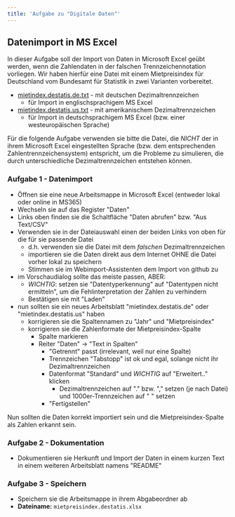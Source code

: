 ```yaml
---
title: 'Aufgabe zu "Digitale Daten"'
---
```



## Datenimport in MS Excel

In dieser Aufgabe soll der Import von Daten in Microsoft Excel geübt werden, wenn die Zahlendaten in der falschen Trennzeichennotation vorliegen.
Wir haben hierfür eine Datei mit einem Mietpreisindex für Deutschland vom Bundesamt für Statistik in zwei Varianten vorbereitet.

- [mietindex.destatis.de.txt](https://raw.githubusercontent.com/Dr-Eberle-Zentrum/FDM-basics/main/instructors/data/mietindex.destatis.de.txt) - mit deutschen Dezimaltrennzeichen 
  - für Import in englischsprachigem MS Excel
- [mietindex.destatis.us.txt](https://raw.githubusercontent.com/Dr-Eberle-Zentrum/FDM-basics/main/instructors/data/mietindex.destatis.us.txt) - mit amerikanischem Dezimaltrennzeichen
  - für Import in deutschsprachigem MS Excel (bzw. einer westeuropäischen Sprache)

Für die folgende Aufgabe verwenden sie bitte die Datei, die *NICHT* der in ihrem Microsoft Excel eingestellten Sprache (bzw. dem entsprechenden Zahlentrennzeichensystem) entspricht, um die Probleme zu simulieren, die durch unterschiedliche Dezimaltrennzeichen entstehen können.

### Aufgabe 1 - Datenimport

- Öffnen sie eine neue Arbeitsmappe in Microsoft Excel (entweder lokal oder online in MS365)
- Wechseln sie auf das Register "Daten"
- Links oben finden sie die Schaltfläche "Daten abrufen" bzw. "Aus Text/CSV"
- Verwenden sie in der Dateiauswahl einen der beiden Links von oben für die für sie passende Datei
  - d.h. verwenden sie die Datei mit dem *falschen* Dezimaltrennzeichen
  - importieren sie die Daten direkt aus dem Internet OHNE die Datei vorher lokal zu speichern
  - Stimmen sie im Webimport-Assistenten dem Import von github zu
- im Vorschaudialog sollte das meiste passen, ABER:
  - *WICHTIG*: setzen sie "Datentyperkennung" auf "Datentypen nicht ermitteln", um die Fehlinterpretation der Zahlen zu verhindern
  - Bestätigen sie mit "Laden"
- nun sollten sie ein neues Arbeitsblatt "mietindex.destatis.de" oder "mietindex.destatis.us" haben
  - korrigieren sie die Spaltennamen zu "Jahr" und "Mietpreisindex"
  - korrigieren sie die Zahlenformate der Mietpreisindex-Spalte
    - Spalte markieren
    - Reiter "Daten" -> "Text in Spalten"
      - "Getrennt" passt (irrelevant, weil nur eine Spalte)
      - Trennzeichen "Tabstopp" ist ok und egal, solange nicht ihr Dezimaltrennzeichen
      - Datenformat "Standard" und *WICHTIG* auf "Erweitert.." klicken
        - Dezimaltrennzeichen auf "." bzw. "," setzen (je nach Datei) und 1000er-Trennzeichen auf " " setzen
      - "Fertigstellen"

Nun sollten die Daten korrekt importiert sein und die Mietpreisindex-Spalte als Zahlen erkannt sein.

### Aufgabe 2 - Dokumentation

- Dokumentieren sie Herkunft und Import der Daten in einem kurzen Text in einem weiteren Arbeitsblatt namens "README"

### Aufgabe 3 - Speichern

- Speichern sie die Arbeitsmappe in ihrem Abgabeordner ab
- **Dateiname:** `mietpreisindex.destatis.xlsx`


